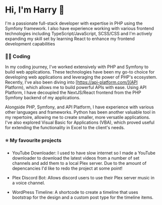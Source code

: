 # Hi, I'm Harry 👋

I'm a passionate full-stack developer with expertise in PHP using the Symfony framework. I also have experience working with various frontend technologies including TypeScript/JavaScript, SCSS/CSS and I'm actively expanding my skill set by learning React to enhance my frontend development capabilities

### 👨‍💻 Coding

In my coding journey, I've worked extensively with PHP and Symfony to build web applications. These technologies have been my go-to choice for developing web applications and leveraging the power of PHP's ecosystem. Recently, I've also been diving into [https://api-platform.com/](API Platform), which allows me to build powerful APIs with ease. Using API Platform, I have decoupled the NextJS/React frontend from the PHP Symfony backend of my applications.

Alongside PHP, Symfony, and API Platform, I have experience with various other languages and frameworks. Python has been another valuable tool in my repertoire, allowing me to create smaller, more versatile applications. I've also explored Visual Basic for Applications (VBA), which proved useful for extending the functionality in Excel to the client's needs.

### ⭐ My favourite projects

- YouTube Downloader: I used to have slow internet so I made a YouTube downloader to download the latest videos from a number of set channels and add them to a local Plex server. Due to the amount of depencancies I'd like to redo the project at some point!

- Plex Discord Bot: Allows discord users to use their Plex server music in a voice channel.

- WordPress Timeline: A shortcode to create a timeline that uses bootstrap for the design and a custom post type for the timeline items.
